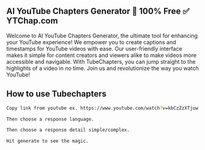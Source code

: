 
## AI YouTube Chapters Generator 🤖 100% Free ✅ YTChap.com

Welcome to AI YouTube Chapters Generator, the ultimate tool for enhancing your YouTube
experience! We empower you to create captions and timestamps for YouTube
videos with ease. Our user-friendly interface makes it simple for
content creators and viewers alike to make videos more accessible and
navigable. With TubeChapters, you can jump straight to the highlights of
a video in no time. Join us and revolutionize the way you watch YouTube!

## How to use Tubechapters

```bash
Copy link from youtube ex. https://www.youtube.com/watch?v=kbCzZzXTjuw

Then choose a response language.

Then choose a response detail simple/complex.

Hit generate to see the magic.

```
